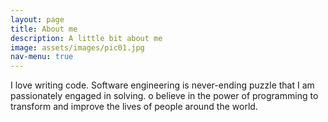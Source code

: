 ```yaml
---
layout: page
title: About me
description: A little bit about me
image: assets/images/pic01.jpg
nav-menu: true
---
```

<div id="main class="inner">

<!-- One -->
<section id="one">
	<div class="inner">
		<p>I love writing code. Software engineering is never-ending puzzle that I am passionately engaged in solving. o believe in the power of programming to transform and improve the lives of people around the world.
    </p>
	</div>
</section>
</div>
